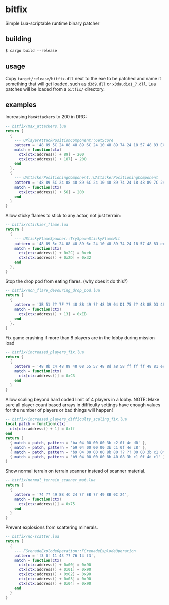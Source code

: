 # bitfix
Simple Lua-scriptable runtime binary patcher

## building
```shell
$ cargo build --release
```

## usage
Copy `target/release/bitfix.dll` next to the exe to be patched and name it something that will get loaded, such as `d3d9.dll` or `x3daudio1_7.dll`.
Lua patches will be loaded from a `bitfix/` directory.


## examples

Increasing `MaxAttackers` to 200 in DRG:
```lua
-- bitfix/max_attackers.lua
return {
  {
    --- UPlayerAttackPositionComponent::GetScore
    pattern = '48 89 5C 24 08 48 89 6C 24 10 48 89 74 24 18 57 48 83 EC 30 48 8B 01 41 0F',
    match = function(ctx)
      ctx[ctx:address() + 89] = 200
      ctx[ctx:address() + 187] = 200
    end
  },
  {
    --- UAttackerPositioningComponent::UAttackerPositioningComponent
    pattern = '48 89 5C 24 08 48 89 6C 24 10 48 89 74 24 18 48 89 7C 24 20 41 56 48 81 EC D0 00 00 00 48 8B F9 E8 ?? ?? ?? ?? 48 8B D0 48 8B CF E8 ?? ?? ?? ?? 33 DB',
    match = function(ctx)
      ctx[ctx:address() + 56] = 200
    end
  }
}
```

Allow sticky flames to stick to any actor, not just terrain:
```lua
-- bitfix/stickier_flame.lua
return {
  {
    --- UStickyFlameSpawner::TrySpawnStickyFlameHit
    pattern = '48 89 5c 24 08 48 89 6c 24 10 48 89 74 24 18 57 48 83 ec 70 48 8b f9 48 8b f2 48 8d 4a 68',
    match = function(ctx)
      ctx[ctx:address() + 0x2C] = 0xeb
      ctx[ctx:address() + 0x2D] = 0x32
    end
  },
}
```

Stop the drop pod from eating flares. (why does it do this?)
```lua
-- bitfix/non_flare_devouring_drop_pod.lua
return {
  {
    pattern = '3B 51 ?? 7F ?? 48 8B 49 ?? 48 39 04 D1 75 ?? 48 8B D3 48 8B CF E8 ?? ?? ?? ?? 48 8B 5C 24',
    match = function(ctx)
      ctx[ctx:address() + 13] = 0xEB
    end
  },
}
```

Fix game crashing if more than 8 players are in the lobby during mission load
```lua
-- bitfix/increased_players_fix.lua
return {
  {
    pattern = '48 8b c4 48 89 48 08 55 57 48 8d a8 58 ff ff ff 48 81 ec 98 01 00 00 48 83 79 30 00 48 8b f9 0f 84',
    match = function(ctx)
      ctx[ctx:address()] = 0xC3
    end
  }
}
```

Allow scaling beyond hard coded limit of 4 players in a lobby.
NOTE: Make sure all player count based arrays in difficulty settings have enough
values for the number of players or bad things will happen!
```lua
-- bitfix/increased_players_difficulty_scaling_fix.lua
local patch = function(ctx)
  ctx[ctx:address() + 1] = 0xff
end
return {
  { match = patch, pattern = 'ba 04 00 00 00 3b c2 0f 4e d0' },
  { match = patch, pattern = 'b9 04 00 00 00 3b c1 0f 4e c8' },
  { match = patch, pattern = 'b9 04 00 00 00 8b 80 ?? ?? 00 00 3b c1 0f 4d c1' },
  { match = patch, pattern = 'b9 04 00 00 00 8b 40 08 3b c1 0f 4d c1' },
}
```

Show normal terrain on terrain scanner instead of scanner material.
```lua
-- bitfix/normal_terrain_scanner_mat.lua
return {
  {
    pattern = '74 ?? 49 8B 4C 24 ?? EB ?? 49 8B 0C 24',
    match = function(ctx)
      ctx[ctx:address()] = 0x75
    end
  }
}
```

Prevent explosions from scattering minerals.
```lua
-- bitfix/no-scatter.lua
return {
  {
    --- FGrenadeExplodeOperation::FGrenadeExplodeOperation
    pattern = 'f3 0f 11 43 ?? 76 14 f3',
    match = function(ctx)
      ctx[ctx:address() + 0x00] = 0x90
      ctx[ctx:address() + 0x01] = 0x90
      ctx[ctx:address() + 0x02] = 0x90
      ctx[ctx:address() + 0x03] = 0x90
      ctx[ctx:address() + 0x04] = 0x90
    end
  }
}
```
